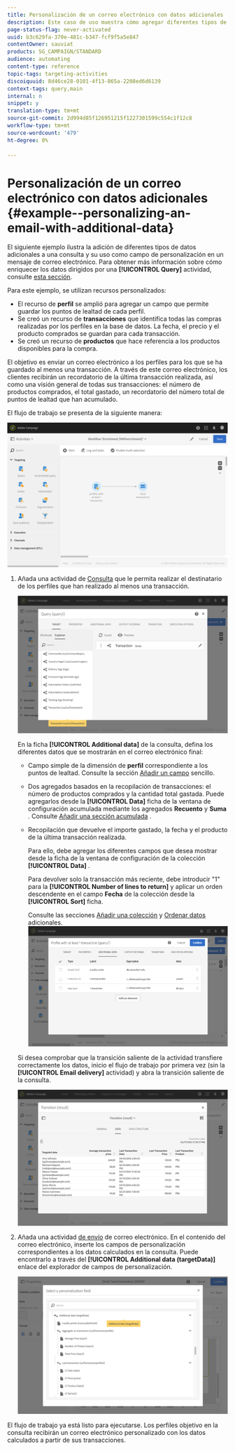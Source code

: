 ```yaml
---
title: Personalización de un correo electrónico con datos adicionales
description: Este caso de uso muestra cómo agregar diferentes tipos de datos adicionales a una consulta y utilizarlos como campo de personalización en un mensaje de correo electrónico.
page-status-flag: never-activated
uuid: b3c629fa-370e-481c-b347-fcf9f5a5e847
contentOwner: sauviat
products: SG_CAMPAIGN/STANDARD
audience: automating
content-type: reference
topic-tags: targeting-activities
discoiquuid: 8d46ce28-0101-4f13-865a-2208ed6d6139
context-tags: query,main
internal: n
snippet: y
translation-type: tm+mt
source-git-commit: 2d994d85f126951215f1227301599c554c1f12c8
workflow-type: tm+mt
source-wordcount: '479'
ht-degree: 0%

---
```



# Personalización de un correo electrónico con datos adicionales {#example--personalizing-an-email-with-additional-data}

El siguiente ejemplo ilustra la adición de diferentes tipos de datos adicionales a una consulta y su uso como campo de personalización en un mensaje de correo electrónico. Para obtener más información sobre cómo enriquecer los datos dirigidos por una **[!UICONTROL Query]** actividad, consulte [esta sección](../../automating/using/query.md#enriching-data).

Para este ejemplo, se utilizan recursos [](../../developing/using/data-model-concepts.md) personalizados:

* El recurso de **perfil** se amplió para agregar un campo que permite guardar los puntos de lealtad de cada perfil.
* Se creó un recurso de **transacciones** que identifica todas las compras realizadas por los perfiles en la base de datos. La fecha, el precio y el producto comprados se guardan para cada transacción.
* Se creó un recurso de **productos** que hace referencia a los productos disponibles para la compra.

El objetivo es enviar un correo electrónico a los perfiles para los que se ha guardado al menos una transacción. A través de este correo electrónico, los clientes recibirán un recordatorio de la última transacción realizada, así como una visión general de todas sus transacciones: el número de productos comprados, el total gastado, un recordatorio del número total de puntos de lealtad que han acumulado.

El flujo de trabajo se presenta de la siguiente manera:

![](assets/enrichment_example1.png)

1. Añada una actividad de [Consulta](../../automating/using/query.md) que le permita realizar el destinatario de los perfiles que han realizado al menos una transacción.

   ![](assets/enrichment_example2.png)

   En la ficha **[!UICONTROL Additional data]** de la consulta, defina los diferentes datos que se mostrarán en el correo electrónico final:

   * Campo simple de la dimensión de **perfil** correspondiente a los puntos de lealtad. Consulte la sección [Añadir un campo](../../automating/using/query.md#adding-a-simple-field) sencillo.
   * Dos agregados basados en la recopilación de transacciones: el número de productos comprados y la cantidad total gastada. Puede agregarlos desde la **[!UICONTROL Data]** ficha de la ventana de configuración acumulada mediante los agregados **Recuento** y **Suma** . Consulte [Añadir una sección acumulada](../../automating/using/query.md#adding-an-aggregate) .
   * Recopilación que devuelve el importe gastado, la fecha y el producto de la última transacción realizada.

      Para ello, debe agregar los diferentes campos que desea mostrar desde la ficha de la ventana de configuración de la colección **[!UICONTROL Data]** .

      Para devolver solo la transacción más reciente, debe introducir &quot;1&quot; para la **[!UICONTROL Number of lines to return]** y aplicar un orden descendente en el campo **Fecha** de la colección desde la **[!UICONTROL Sort]** ficha.

      Consulte las secciones [Añadir una colección](../../automating/using/query.md#adding-a-collection) y [Ordenar datos](../../automating/using/query.md#sorting-additional-data) adicionales.
   ![](assets/enrichment_example4.png)

   Si desea comprobar que la transición saliente de la actividad transfiere correctamente los datos, inicio el flujo de trabajo por primera vez (sin la **[!UICONTROL Email delivery]** actividad) y abra la transición saliente de la consulta.

   ![](assets/enrichment_example5.png)

1. Añada una actividad [de envío](../../automating/using/email-delivery.md) de correo electrónico. En el contenido del correo electrónico, inserte los campos de personalización correspondientes a los datos calculados en la consulta. Puede encontrarlo a través del **[!UICONTROL Additional data (targetData)]** enlace del explorador de campos de personalización.

   ![](assets/enrichment_example3.png)

El flujo de trabajo ya está listo para ejecutarse. Los perfiles objetivo en la consulta recibirán un correo electrónico personalizado con los datos calculados a partir de sus transacciones.

